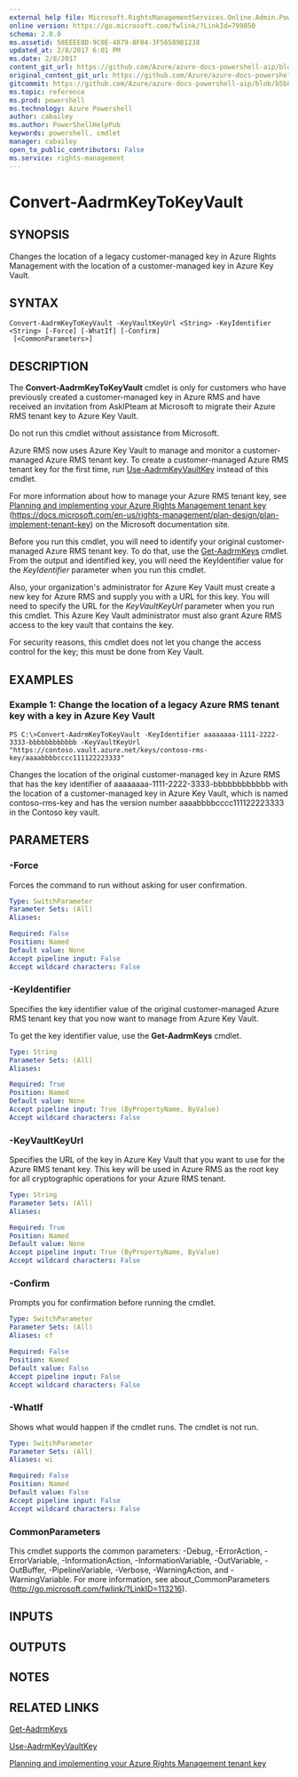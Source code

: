 ```yaml
---
external help file: Microsoft.RightsManagementServices.Online.Admin.PowerShell.dll-Help.xml
online version: https://go.microsoft.com/fwlink/?LinkId=799850
schema: 2.0.0
ms.assetid: 58EEEE8D-9C0E-4879-8F04-3F56589B1238
updated_at: 2/8/2017 6:01 PM
ms.date: 2/8/2017
content_git_url: https://github.com/Azure/azure-docs-powershell-aip/blob/master/Azure%20Information%20Protection/AADRM/vlatest/Convert-AadrmKeyToKeyVault.md
original_content_git_url: https://github.com/Azure/azure-docs-powershell-aip/blob/master/Azure%20Information%20Protection/AADRM/vlatest/Convert-AadrmKeyToKeyVault.md
gitcommit: https://github.com/Azure/azure-docs-powershell-aip/blob/b5b814c02caa6cd576a3db614749957f10782144/Azure%20Information%20Protection/AADRM/vlatest/Convert-AadrmKeyToKeyVault.md
ms.topic: reference
ms.prod: powershell
ms.technology: Azure Powershell
author: cabailey
ms.author: PowerShellHelpPub
keywords: powershell, cmdlet
manager: cabailey
open_to_public_contributors: False
ms.service: rights-management
---
```


# Convert-AadrmKeyToKeyVault

## SYNOPSIS
Changes the location of a legacy customer-managed key in Azure Rights Management with the location of a customer-managed key in Azure Key Vault.

## SYNTAX

```
Convert-AadrmKeyToKeyVault -KeyVaultKeyUrl <String> -KeyIdentifier <String> [-Force] [-WhatIf] [-Confirm]
 [<CommonParameters>]
```

## DESCRIPTION
The **Convert-AadrmKeyToKeyVault** cmdlet is only for customers who have previously created a customer-managed key in Azure RMS and have received an invitation from AskIPteam at Microsoft to migrate their Azure RMS tenant key to Azure Key Vault.

Do not run this cmdlet without assistance from Microsoft.

Azure RMS now uses Azure Key Vault to manage and monitor a customer-managed Azure RMS tenant key. To create a customer-managed Azure RMS tenant key for the first time, run [Use-AadrmKeyVaultKey](./Use-AadrmKeyVaultKey.md) instead of this cmdlet.

For more information about how to manage your Azure RMS tenant key, see [Planning and implementing your Azure Rights Management tenant key](https://docs.microsoft.com/en-us/rights-management/plan-design/plan-implement-tenant-key) (https://docs.microsoft.com/en-us/rights-management/plan-design/plan-implement-tenant-key) on the Microsoft documentation site.

Before you run this cmdlet, you will need to identify your original customer-managed Azure RMS tenant key.
To do that, use the [Get-AadrmKeys](./Get-AadrmKeys.md) cmdlet. From the output and identified key, you will need the KeyIdentifier value for the *KeyIdentifier* parameter when you run this cmdlet.

Also, your organization's administrator for Azure Key Vault must create a new key for Azure RMS and supply you with a URL for this key. You will need to specify the URL for the *KeyVaultKeyUrl* parameter when you run this cmdlet. This Azure Key Vault administrator must also grant Azure RMS access to the key vault that contains the key.

For security reasons, this cmdlet does not let you change the access control for the key; this must be done from Key Vault.

## EXAMPLES

### Example 1: Change the location of a legacy Azure RMS tenant key with a key in Azure Key Vault
```
PS C:\>Convert-AadrmKeyToKeyVault -KeyIdentifier aaaaaaaa-1111-2222-3333-bbbbbbbbbbbb -KeyVaultKeyUrl "https://contoso.vault.azure.net/keys/contoso-rms-key/aaaabbbbcccc111122223333"
```

Changes the location of the original customer-managed key in Azure RMS that has the key identifier of aaaaaaaa-1111-2222-3333-bbbbbbbbbbbb with the location of a customer-managed key in Azure Key Vault, which is named contoso-rms-key and has the version number aaaabbbbcccc111122223333 in the Contoso key vault.

## PARAMETERS

### -Force
Forces the command to run without asking for user confirmation.

```yaml
Type: SwitchParameter
Parameter Sets: (All)
Aliases:

Required: False
Position: Named
Default value: None
Accept pipeline input: False
Accept wildcard characters: False
```

### -KeyIdentifier
Specifies the key identifier value of the original customer-managed Azure RMS tenant key that you now want to manage from Azure Key Vault.

To get the key identifier value, use the **Get-AadrmKeys** cmdlet.

```yaml
Type: String
Parameter Sets: (All)
Aliases:

Required: True
Position: Named
Default value: None
Accept pipeline input: True (ByPropertyName, ByValue)
Accept wildcard characters: False
```

### -KeyVaultKeyUrl
Specifies the URL of the key in Azure Key Vault that you want to use for the Azure RMS tenant key. This key will be used in Azure RMS as the root key for all cryptographic operations for your Azure RMS tenant.

```yaml
Type: String
Parameter Sets: (All)
Aliases:

Required: True
Position: Named
Default value: None
Accept pipeline input: True (ByPropertyName, ByValue)
Accept wildcard characters: False
```

### -Confirm
Prompts you for confirmation before running the cmdlet.

```yaml
Type: SwitchParameter
Parameter Sets: (All)
Aliases: cf

Required: False
Position: Named
Default value: False
Accept pipeline input: False
Accept wildcard characters: False
```

### -WhatIf
Shows what would happen if the cmdlet runs. The cmdlet is not run.

```yaml
Type: SwitchParameter
Parameter Sets: (All)
Aliases: wi

Required: False
Position: Named
Default value: False
Accept pipeline input: False
Accept wildcard characters: False
```

### CommonParameters
This cmdlet supports the common parameters: -Debug, -ErrorAction, -ErrorVariable, -InformationAction, -InformationVariable, -OutVariable, -OutBuffer, -PipelineVariable, -Verbose, -WarningAction, and -WarningVariable. For more information, see about_CommonParameters (http://go.microsoft.com/fwlink/?LinkID=113216).

## INPUTS

## OUTPUTS

## NOTES

## RELATED LINKS

[Get-AadrmKeys](xref:AADRM/vlatest/Get-AadrmKeys.md)

[Use-AadrmKeyVaultKey](xref:AADRM/vlatest/Use-AadrmKeyVaultKey.md)

[Planning and implementing your Azure Rights Management tenant key](https://docs.microsoft.com/en-us/rights-management/plan-design/plan-implement-tenant-key)
